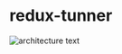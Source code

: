 # redux-tunner

![architecture text](https://github.com/ParhamZare/redux-tunner/blob/master/architecture.png)
